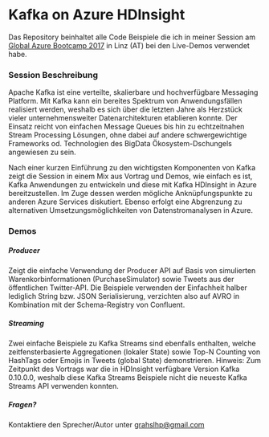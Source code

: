 # Kafka on Azure HDInsight

Das Repository beinhaltet alle Code Beispiele die ich in meiner Session am [Global Azure Bootcamp 2017](https://coding-club-linz.github.io/global-azure-bootcamp-2017/) in Linz (AT) bei den Live-Demos verwendet habe.

### Session Beschreibung

Apache Kafka ist eine verteilte, skalierbare und hochverfügbare Messaging Platform. Mit Kafka kann ein bereites Spektrum von Anwendungsfällen realisiert werden, weshalb es sich über die letzten Jahre als Herzstück vieler unternehmensweiter Datenarchitekturen etablieren konnte. Der Einsatz reicht von einfachen Message Queues bis hin zu echtzeitnahen Stream Processing Lösungen, ohne dabei auf andere schwergewichtige Frameworks od. Technologien des BigData Ökosystem-Dschungels angewiesen zu sein.

Nach einer kurzen Einführung zu den wichtigsten Komponenten von Kafka zeigt die Session in einem Mix aus Vortrag und Demos, wie einfach es ist, Kafka Anwendungen zu entwickeln und diese mit Kafka HDInsight in Azure bereitzustellen. Im Zuge dessen werden mögliche Anknüpfungspunkte zu anderen Azure Services diskutiert. Ebenso erfolgt eine Abgrenzung zu alternativen Umsetzungsmöglichkeiten von Datenstromanalysen in Azure.

### Demos

##### Producer
Zeigt die einfache Verwendung der Producer API auf Basis von simulierten Warenkorbinformationen (PurchaseSimulator) sowie Tweets aus der öffentlichen Twitter-API. Die Beispiele verwenden der Einfachheit halber lediglich String bzw. JSON Serialisierung, verzichten also auf AVRO in Kombination mit der Schema-Registry von Confluent.

##### Streaming
Zwei einfache Beispiele zu Kafka Streams sind ebenfalls enthalten, welche zeitfensterbasierte Aggregationen (lokaler State) sowie Top-N Counting von HashTags oder Emojis in Tweets (global State) demonstrieren. Hinweis: Zum Zeitpunkt des Vortrags war die in HDInsight verfügbare Version Kafka 0.10.0.0, weshalb diese Kafka Streams Beispiele nicht die neueste Kafka Streams API verwenden konnten.

##### Fragen? 
Kontaktiere den Sprecher/Autor unter [grahslhp@gmail.com](mailto:grahslhp@gmail.com)
